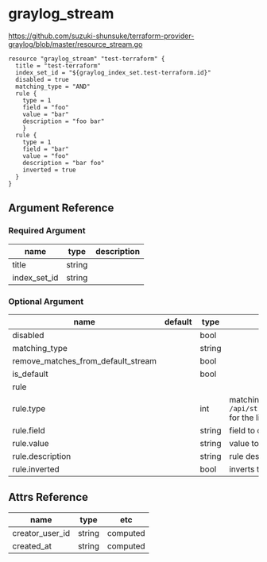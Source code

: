 # graylog_stream

https://github.com/suzuki-shunsuke/terraform-provider-graylog/blob/master/resource_stream.go

```
resource "graylog_stream" "test-terraform" {
  title = "test-terraform"
  index_set_id = "${graylog_index_set.test-terraform.id}"
  disabled = true
  matching_type = "AND"
  rule {
    type = 1
    field = "foo"
    value = "bar"
    description = "foo bar"
	}
  rule {
    type = 1
    field = "bar"
    value = "foo"
    description = "bar foo"
    inverted = true
  }
}
```

## Argument Reference

### Required Argument

name | type | description
--- | --- | ---
title | string |
index_set_id | string |

### Optional Argument

name | default | type | description
--- | --- | --- | ---
disabled | | bool |
matching_type | | string |
remove_matches_from_default_stream | | bool |
is_default | | bool |
rule | | |
rule.type | | int | matching type (check graylog API URL `/api/streams/<stream_id>/rules/types` for the list of possible types.)
rule.field | | string | field to check
rule.value | | string | value to match
rule.description | | string | rule description
rule.inverted | | bool | inverts the rule

## Attrs Reference

name | type | etc
--- | --- | ---
creator_user_id | string | computed
created_at | string | computed
